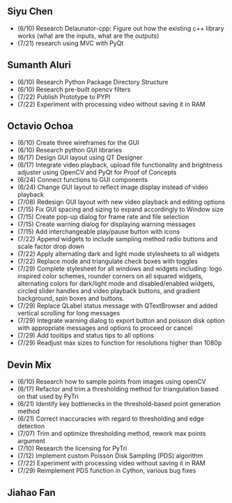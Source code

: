 ## Siyu Chen  
* (6/10) Research Delaunator-cpp: Figure out how the existing c++ library works (what are the inputs, what are the outputs)
* (7/21) research using MVC with PyQt

## Sumanth Aluri
* (6/10) Research Python Package Directory Structure
* (6/10) Research pre-built opencv filters
* (7/22) Publish Prototype to PYPI
* (7/22) Experiment with processing video without saving it in RAM

## Octavio Ochoa
* (6/10) Create three wireframes for the GUI
* (6/10) Research python GUI libraries
* (6/17) Design GUI layout using QT Designer
* (6/17) Integrate video playback, upload file functionality and brightness adjuster using OpenCV and PyQt for Proof of Concepts
* (6/24) Connect functions to GUI components
* (6/24) Change GUI layout to reflect image display instead of video playback
* (7/08) Redesign GUI layout with new video playback and editing options
* (7/15) Fix GUI spacing and sizing to expand accordingly to Window size
* (7/15) Create pop-up dialog for frame rate and file selection
* (7/15) Create warning dialog for displaying warning messages
* (7/15) Add interchangeable play/pause button with icons
* (7/22) Append widgets to include sampling method radio buttons and scale factor drop down
* (7/22) Apply alternating dark and light mode stylesheets to all widgets
* (7/22) Replace mode and triangulate check boxes with toggles
* (7/29) Complete stylesheet for all windows and widgets including: logo inspired color schemes, rounder corners on all squared widgets, alternating colors for dark/light mode and disabled/enabled widgets, circled slider handles and video playback buttons, and gradient background, spin boxes and buttons.
* (7/29) Replace QLabel status message with QTextBrowser and added vertical scrolling for long messages
* (7/29) Integrate warning dialog to export button and poisson disk option with appropriate messages and options to proceed or cancel
* (7/29) Add tooltips and status tips to all options
* (7/29) Readjust max sizes to function for resolutions higher than 1080p

## Devin Mix
* (6/10) Research how to sample points from images using openCV
* (6/17) Refactor and trim a thresholding method for triangulation based on that used by PyTri
* (6/21) Identify key bottlenecks in the threshold-based point generation method
* (6/21) Correct inaccuracies with regard to thresholding and edge detection
* (7/07) Trim and optimize thresholding method, rework max points argument
* (7/10) Research the licensing for PyTri
* (7/12) Implement custom Poisson Disk Sampling (PDS) algorithm
* (7/22) Experiment with processing video without saving it in RAM
* (7/29) Reimplement PDS function in Cython, various bug fixes

## Jiahao Fan
